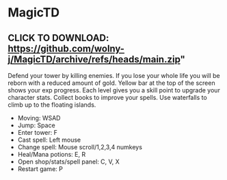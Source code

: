 # MagicTD

## CLICK TO DOWNLOAD: https://github.com/wolny-j/MagicTD/archive/refs/heads/main.zip"

Defend your tower by killing enemies. If you lose your whole life you will be reborn with a reduced amount of gold. Yellow bar at the top of the screen shows your exp progress. Each level gives you a skill point to upgrade your character stats. Collect books to improve your spells. Use waterfalls to climb up to the floating islands. 
- Moving: WSAD
- Jump: Space
- Enter tower: F
- Cast spell: Left mouse
- Change spell: Mouse scroll/1,2,3,4 numkeys
- Heal/Mana potions: E, R
- Open shop/stats/spell panel: C, V, X
- Restart game: P
